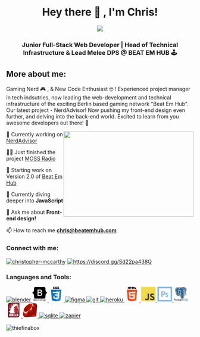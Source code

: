
<h1 align="center">Hey there 👋 , I'm Chris!</h1>
<p align="center"><img src ="https://github.com/BirdBoxCode/BirdBoxCode/blob/main/Birdbox-Circle.png?raw=true"></p>

<h3 align="center">Junior Full-Stack Web Developer | Head of Technical Infrastructure & Lead Melee DPS @ BEAT EM HUB 🕹</h3>

<h2 align="left">More about me:</h2>

<p align="left"> Gaming Nerd 🎮 , & New Code Enthusiast 🤓 ! Experienced project manager in tech indsutries, now leading the web-development and technical infrastructure of the exciting Berlin based gaming network "Beat Em Hub". Our latest project - NerdAdvisor! Now pushing my front-end design even further, and delving into the back-end world. Excited to learn from you awesome developers out there! 💫 </p>

<img src="https://media.giphy.com/media/UmQrx37p5LVxC/giphy.gif" height = "230px" width="350px" align = "right"/>

🔭 Currently working on [NerdAdvisor](https://vimeo.com/786852077)

👊🏽 Just finished the project [MOSS Radio](https://www.mossradio.live/)

👾 Starting work on Version 2.0 of [Beat Em Hub](https://beatemhub.com/)

🌱 Currently diving deeper into **JavaScript**

💬 Ask me about **Front-end design!**

📫 How to reach me **chris@beatemhub.com**

<p align="left">
<h3 align="left">Connect with me:</h3>
</p>
<p align="left">
<a href="https://linkedin.com/in/christopher-mccarthy" target="blank"><img align="center" src="https://raw.githubusercontent.com/rahuldkjain/github-profile-readme-generator/master/src/images/icons/Social/linked-in-alt.svg" alt="christopher-mccarthy" height="30" width="40" /></a>
<a href="https://discord.gg/https://discord.gg/Sd22pa438Q" target="blank"><img align="center" src="https://raw.githubusercontent.com/rahuldkjain/github-profile-readme-generator/master/src/images/icons/Social/discord.svg" alt="https://discord.gg/Sd22pa438Q" height="30" width="40" /></a>
</p>

<h3 align="left">Languages and Tools:</h3>
<p align="left"> <a href="https://www.blender.org/" target="_blank" rel="noreferrer"> <img src="https://download.blender.org/branding/community/blender_community_badge_white.svg" alt="blender" width="40" height="40"/> </a> <a href="https://getbootstrap.com" target="_blank" rel="noreferrer"> <img src="https://raw.githubusercontent.com/devicons/devicon/master/icons/bootstrap/bootstrap-plain-wordmark.svg" alt="bootstrap" width="40" height="40"/> </a> <a href="https://www.w3schools.com/css/" target="_blank" rel="noreferrer"> <img src="https://raw.githubusercontent.com/devicons/devicon/master/icons/css3/css3-original-wordmark.svg" alt="css3" width="40" height="40"/> </a> <a href="https://www.figma.com/" target="_blank" rel="noreferrer"> <img src="https://www.vectorlogo.zone/logos/figma/figma-icon.svg" alt="figma" width="40" height="40"/> </a> <a href="https://git-scm.com/" target="_blank" rel="noreferrer"> <img src="https://www.vectorlogo.zone/logos/git-scm/git-scm-icon.svg" alt="git" width="40" height="40"/> </a> <a href="https://heroku.com" target="_blank" rel="noreferrer"> <img src="https://www.vectorlogo.zone/logos/heroku/heroku-icon.svg" alt="heroku" width="40" height="40"/> </a> <a href="https://www.w3.org/html/" target="_blank" rel="noreferrer"> <img src="https://raw.githubusercontent.com/devicons/devicon/master/icons/html5/html5-original-wordmark.svg" alt="html5" width="40" height="40"/> </a> <a href="https://developer.mozilla.org/en-US/docs/Web/JavaScript" target="_blank" rel="noreferrer"> <img src="https://raw.githubusercontent.com/devicons/devicon/master/icons/javascript/javascript-original.svg" alt="javascript" width="40" height="40"/> </a> <a href="https://www.photoshop.com/en" target="_blank" rel="noreferrer"> <img src="https://raw.githubusercontent.com/devicons/devicon/master/icons/photoshop/photoshop-line.svg" alt="photoshop" width="40" height="40"/> </a> <a href="https://www.postgresql.org" target="_blank" rel="noreferrer"> <img src="https://raw.githubusercontent.com/devicons/devicon/master/icons/postgresql/postgresql-original-wordmark.svg" alt="postgresql" width="40" height="40"/> </a> <a href="https://rubyonrails.org" target="_blank" rel="noreferrer"> <img src="https://raw.githubusercontent.com/devicons/devicon/master/icons/rails/rails-original-wordmark.svg" alt="rails" width="40" height="40"/> </a> <a href="https://www.ruby-lang.org/en/" target="_blank" rel="noreferrer"> <img src="https://raw.githubusercontent.com/devicons/devicon/master/icons/ruby/ruby-original.svg" alt="ruby" width="40" height="40"/> </a> <a href="https://www.sqlite.org/" target="_blank" rel="noreferrer"> <img src="https://www.vectorlogo.zone/logos/sqlite/sqlite-icon.svg" alt="sqlite" width="40" height="40"/> </a> <a href="https://zapier.com" target="_blank" rel="noreferrer"> <img src="https://www.vectorlogo.zone/logos/zapier/zapier-icon.svg" alt="zapier" width="40" height="40"/> </a> </p>

<p><img align="center" src="https://github-readme-stats.vercel.app/api/top-langs?username=thiefinabox&show_icons=true&locale=en&layout=compact" alt="thiefinabox" /></p>

